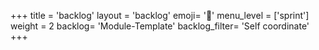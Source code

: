 +++
title = 'backlog'
layout = 'backlog'
emoji= '🥞'
menu_level = ['sprint']
weight = 2
backlog= 'Module-Template'
backlog_filter= 'Self coordinate'
+++
